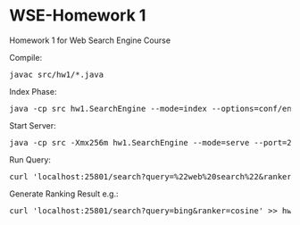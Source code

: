  # WSE-Homework 1
Homework 1 for Web Search Engine Course

Compile:
<pre>javac src/hw1/*.java</pre>

Index Phase:
<pre>java -cp src hw1.SearchEngine --mode=index --options=conf/engine1.conf</pre>

Start Server:
<pre>java -cp src -Xmx256m hw1.SearchEngine --mode=serve --port=25801 --options=conf/engine1.conf</pre>

Run Query:
<pre>curl 'localhost:25801/search?query=%22web%20search%22&ranker=fullscan'</pre>

Generate Ranking Result e.g.:
<pre>curl 'localhost:25801/search?query=bing&ranker=cosine' >> hw1.1-vsm.tsv</pre>